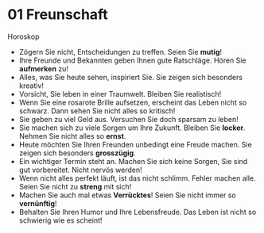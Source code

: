 # 01 Freunschaft

Horoskop

* Zögern Sie nicht, Entscheidungen zu treffen. Seien Sie **mutig**!
* Ihre Freunde und Bekannten geben Ihnen gute Ratschläge. Hören Sie **aufmerken** zu!
* Alles, was Sie heute sehen, inspiriert Sie. Sie zeigen sich besonders kreativ!
* Vorsicht, Sie leben in einer Traumwelt. Bleiben Sie realistisch!
* Wenn Sie eine rosarote Brille aufsetzen, erscheint das Leben nicht so schwarz. Dann sehen Sie nicht alles so kritisch!
* Sie geben zu viel Geld aus. Versuchen Sie doch sparsam zu leben!
* Sie machen sich zu viele Sorgen um Ihre Zukunft. Bleiben Sie **locker**. Nehmen Sie nicht alles so **ernst**.
* Heute möchten Sie Ihren Freunden unbedingt eine Freude machen. Sie zeigen sich besonders **grosszügig**.
* Ein wichtiger Termin steht an. Machen Sie sich keine Sorgen, Sie sind gut vorbereitet. Nicht nervös werden!
* Wenn nicht alles perfekt läuft, ist das nicht schlimm. Fehler machen alle. Seien Sie nicht zu **streng** mit sich!
* Machen Sie auch mal etwas **Verrücktes**! Seien Sie nicht immer so **vernünftig**!
* Behalten Sie Ihren Humor und Ihre Lebensfreude. Das Leben ist nicht so schwierig wie es scheint!

